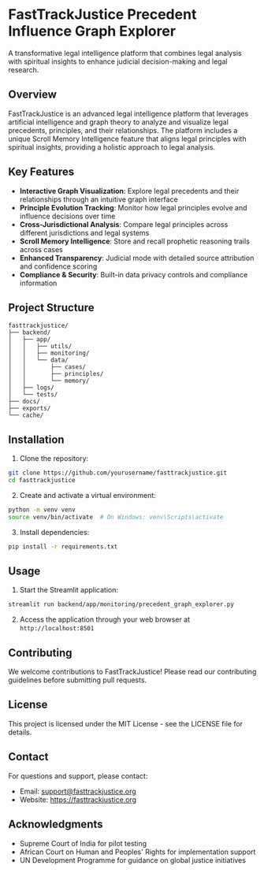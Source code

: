 # FastTrackJustice Precedent Influence Graph Explorer

A transformative legal intelligence platform that combines legal analysis with spiritual insights to enhance judicial decision-making and legal research.

## Overview

FastTrackJustice is an advanced legal intelligence platform that leverages artificial intelligence and graph theory to analyze and visualize legal precedents, principles, and their relationships. The platform includes a unique Scroll Memory Intelligence feature that aligns legal principles with spiritual insights, providing a holistic approach to legal analysis.

## Key Features

- **Interactive Graph Visualization**: Explore legal precedents and their relationships through an intuitive graph interface
- **Principle Evolution Tracking**: Monitor how legal principles evolve and influence decisions over time
- **Cross-Jurisdictional Analysis**: Compare legal principles across different jurisdictions and legal systems
- **Scroll Memory Intelligence**: Store and recall prophetic reasoning trails across cases
- **Enhanced Transparency**: Judicial mode with detailed source attribution and confidence scoring
- **Compliance & Security**: Built-in data privacy controls and compliance information

## Project Structure

```
fasttrackjustice/
├── backend/
│   ├── app/
│   │   ├── utils/
│   │   ├── monitoring/
│   │   └── data/
│   │       ├── cases/
│   │       ├── principles/
│   │       └── memory/
│   ├── logs/
│   └── tests/
├── docs/
├── exports/
└── cache/
```

## Installation

1. Clone the repository:
```bash
git clone https://github.com/yourusername/fasttrackjustice.git
cd fasttrackjustice
```

2. Create and activate a virtual environment:
```bash
python -m venv venv
source venv/bin/activate  # On Windows: venv\Scripts\activate
```

3. Install dependencies:
```bash
pip install -r requirements.txt
```

## Usage

1. Start the Streamlit application:
```bash
streamlit run backend/app/monitoring/precedent_graph_explorer.py
```

2. Access the application through your web browser at `http://localhost:8501`

## Contributing

We welcome contributions to FastTrackJustice! Please read our contributing guidelines before submitting pull requests.

## License

This project is licensed under the MIT License - see the LICENSE file for details.

## Contact

For questions and support, please contact:
- Email: support@fasttrackjustice.org
- Website: https://fasttrackjustice.org

## Acknowledgments

- Supreme Court of India for pilot testing
- African Court on Human and Peoples' Rights for implementation support
- UN Development Programme for guidance on global justice initiatives 